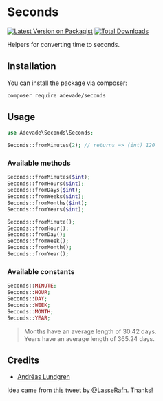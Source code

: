 # Seconds

[![Latest Version on Packagist](https://img.shields.io/packagist/v/adevade/seconds.svg?style=flat-square)](https://packagist.org/packages/adevade/seconds)
[![Total Downloads](https://img.shields.io/packagist/dt/adevade/seconds.svg?style=flat-square)](https://packagist.org/packages/adevade/seconds)

Helpers for converting time to seconds.

## Installation

You can install the package via composer:

```bash
composer require adevade/seconds
```

## Usage

```php
use Adevade\Seconds\Seconds;

Seconds::fromMinutes(2); // returns => (int) 120
```

### Available methods

```php
Seconds::fromMinutes($int);
Seconds::fromHours($int);
Seconds::fromDays($int);
Seconds::fromWeeks($int);
Seconds::fromMonths($int);
Seconds::fromYears($int);

Seconds::fromMinute();
Seconds::fromHour();
Seconds::fromDay();
Seconds::fromWeek();
Seconds::fromMonth();
Seconds::fromYear();
```

### Available constants

```php
Seconds::MINUTE;
Seconds::HOUR;
Seconds::DAY;
Seconds::WEEK;
Seconds::MONTH;
Seconds::YEAR;
```

> Months have an average length of 30.42 days.\
> Years have an average length of 365.24 days.

## Credits

- [Andréas Lundgren](https://github.com/adevade)

Idea came from [this tweet by @LasseRafn](https://twitter.com/LasseRafn/status/1225017098373685255). Thanks!
